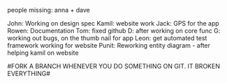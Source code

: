 people missing: anna + dave

John: Working on design spec
Kamil: website work
Jack: GPS for the app
Rowen: Documentation
Tom: fixed github D: after working on core func
G: working out bugs, on the thumb nail for app
Leon: get automated test framework working for website
Punit: Reworking entity diagram - after helping kamil on website

#FORK A BRANCH WHENEVER YOU DO SOMETHING ON GIT. IT BROKEN EVERYTHING#
